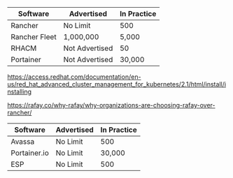 | Software | Advertised | In Practice |
| ----------- | ----------- | ----------- |
| Rancher | No Limit | 500 |
| Rancher Fleet | 1,000,000 | 5,000 |
| RHACM | Not Advertised | 50 |
| Portainer | Not Advertised | 30,000 |



https://access.redhat.com/documentation/en-us/red_hat_advanced_cluster_management_for_kubernetes/2.1/html/install/installing

https://rafay.co/why-rafay/why-organizations-are-choosing-rafay-over-rancher/



| Software | Advertised | In Practice |
| ----------- | ----------- | ----------- |
| Avassa | No Limit | 500 |
| Portainer.io | No Limit | 30,000 |
| ESP | No Limit | 500 |